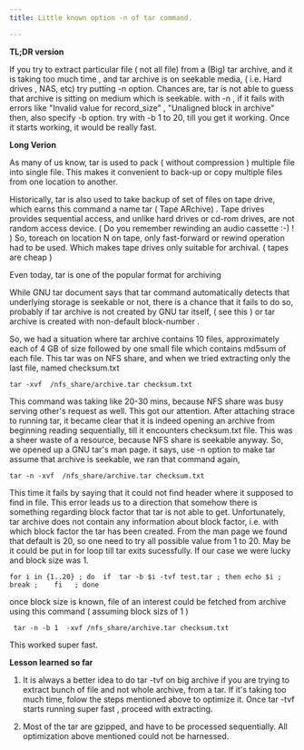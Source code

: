 ```yaml
---
title: Little known option -n of tar command.

---
```

**TL;DR version**

If you try to extract particular file ( not all file) from a (Big) tar archive, and it is taking too much time , and tar archive is on seekable media, ( i.e. Hard drives , NAS, etc) 
try putting -n option. Chances are, tar is not able to guess that archive is sitting on medium which is seekable. with -n , if it fails with errors like "Invalid value for record_size" , 
"Unaligned block in archive" then, also specify -b option. try with -b 1 to 20, till you get it working. Once it starts working, it would be really fast. 

**Long Verion**

As many of us know, tar is used to pack ( without compression ) multiple file into single file. This makes it convenient to back-up or copy multiple files from one location to another.


Historically, tar is also used to take backup of set of files on tape drive, which earns this command a name tar ( Tape ARchive) . Tape drives provides sequential access, and unlike hard drives or cd-rom drives, are not random access device.  ( Do you remember rewinding an audio cassette :-) ! )  So, toreach on location N on tape, only fast-forward or rewind operation had to be used. Which makes tape drives only suitable for archival.  ( tapes are cheap )


Even today, tar is one of the popular format for archiving 


While GNU tar document says that tar command automatically detects that underlying storage is seekable or not, there is a chance that it fails to do so, probably if tar archive is not created by GNU tar itself, ( see this ) or tar archive is created with non-default block-number .


So, we had a situation where tar archive contains 10 files, approximately each of 4 GB of size followed by one small file which contains md5sum of each file. This tar was on NFS share, and when we tried extracting only the last file, named checksum.txt


``` tar -xvf  /nfs_share/archive.tar checksum.txt ```


This command was taking like 20-30 mins, because NFS share was busy serving other's request as well. This got our attention. After attaching strace to running tar, it became clear that it is indeed opening an archive from beginning reading sequentially, till it encounters checksum.txt file. This was a sheer waste of a resource, because NFS share is seekable anyway. So, we opened up a GNU tar's man page. it says, use -n option to make tar assume that archive is seekable, we ran that command again,


``` tar -n -xvf  /nfs_share/archive.tar checksum.txt ```


This time it fails by saying that it could not find header where it supposed to find in file. This error leads us to a direction that somehow there is something regarding block factor that tar is not able to get. Unfortunately, tar archive does not contain any information about block factor, i.e. with which block factor the tar has been created. From the man page we found that default is 20, so one need to try all possible value from 1 to 20. May be it could be put in for loop till tar exits sucessfully. If our case we were lucky and block size was 1. 

``` for i in {1..20} ; do  if  tar -b $i -tvf test.tar ; then echo $i ; break ;    fi   ; done ```

once block size is known, file of an interest could be fetched from archive using this command ( assuming block sizs of 1 )

```  tar -n -b 1  -xvf /nfs_share/archive.tar checksum.txt ```

This worked super fast. 

**Lesson learned so far**

1. It is always a better idea to do tar -tvf on big archive if you are trying to extract bunch of file and not whole archive, from a tar. If it's taking too much time, 
   folow the steps mentioned above to optimize it. Once tar -tvf starts running super fast , proceed with extracting. 

2. Most of the tar are gzipped, and have to be processed sequentially. All optimization above mentioned could not be harnessed. 



